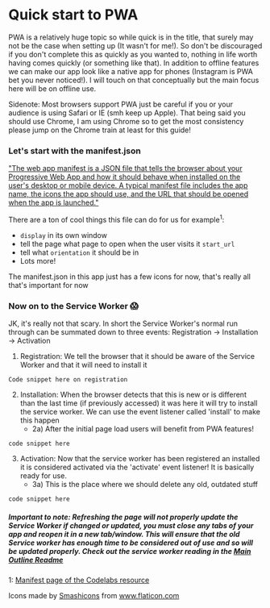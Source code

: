 # Quick start to PWA 

PWA is a relatively huge topic so while quick is in the title, that surely may not be the case when setting up (It wasn't for me!). So don't be discouraged if you don't complete this as quickly as you wanted to, nothing in life worth having comes quickly (or something like that). In addition to offline features we can make our app look like a native app for phones (Instagram is PWA bet you never noticed!). I will touch on that conceptually but the main focus here will be on offline use.

Sidenote: Most browsers support PWA just be careful if you or your audience is using Safari or IE (smh keep up Apple). That being said you should use Chrome, I am using Chrome so to get the most consistency please jump on the Chrome train at least for this guide!

### Let's start with the manifest.json

["The web app manifest is a JSON file that tells the browser about your Progressive Web App and how it should behave when installed on the user's desktop or mobile device. A typical manifest file includes the app name, the icons the app should use, and the URL that should be opened when the app is launched."](https://web.dev/add-manifest/ "The first reading in the list of sources also mentions this!")

There are a ton of cool things this file can do for us for example<sup>1</sup>:

- ```display``` in its own window
- tell the page what page to open when the user visits it ```start_url```
- tell what ```orientation``` it should be in
- Lots more!

The manifest.json in this app just has a few icons for now, that's really all that's important for now



### Now on to the Service Worker 😱

JK, it's really not that scary. In short the Service Worker's normal run through can be summated down to three events: Registration -> Installation -> Activation

1) Registration: We tell the browser that it should be aware of the Service Worker and that it will need to install it

```Code snippet here on registration```

2) Installation: When the browser detects that this is new or is different than the last time (if previously accessed) it was here it will try to install the service worker. We can use the event listener called 'install' to make this happen
    - 2a) After the initial page load users will benefit from PWA features! 

```code snippet here```

 3) Activation: Now that the service worker has been registered an installed it is considered activated via the 'activate' event listener! It is basically ready for use.
    - 3a) This is the place where we should delete any old, outdated stuff

```code snippet here```

##### Important to note: Refreshing the page will not properly update the Service Worker if changed or updated, you must close any tabs of your app and reopen it in a new tab/window. This will ensure that the old Service worker has enough time to be considered out of use and so will be updated properly. Check out the service worker reading in the [Main Outline Readme](../readme.md)



1: [Manifest page of the Codelabs resource](https://codelabs.developers.google.com/codelabs/your-first-pwapp/#3 "Citing resources my English teachers would be proud")

Icons made by <a href="https://www.flaticon.com/authors/smashicons" title="Smashicons">Smashicons</a> from <a href="https://www.flaticon.com/" title="Flaticon"> www.flaticon.com</a>
